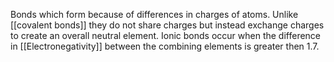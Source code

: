 Bonds which form because of differences in charges of atoms. Unlike [[covalent bonds]] they do not share charges but instead exchange charges to create an overall neutral element. Ionic bonds occur when the difference in [[Electronegativity]] between the combining elements is greater then 1.7.